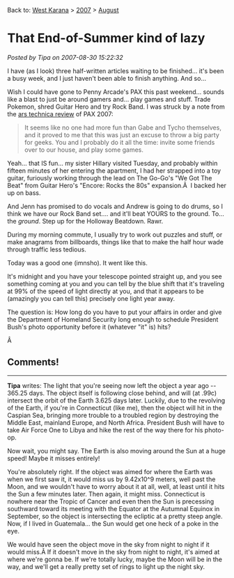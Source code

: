 Back to: [West Karana](/posts/westkarana.md) > [2007](/posts/2007/westkarana.md) > [August](./westkarana.md)
# That End-of-Summer kind of lazy

*Posted by Tipa on 2007-08-30 15:22:32*

I have (as I look) three half-written articles waiting to be finished... it's been a busy week, and I just haven't been able to finish anything. And so...

Wish I could have gone to Penny Arcade's PAX this past weekend... sounds like a blast to just be around gamers and... play games and stuff. Trade Pokemon, shred Guitar Hero and try Rock Band. I was struck by a note from the [ars technica review](http://arstechnica.com/articles/culture/pax-technica-looking-back-at-penny-arcade-expo-2007.ars/5) of PAX 2007:

> It seems like no one had more fun than Gabe and Tycho themselves, and it proved to me that this was just an excuse to throw a big party for geeks. You and I probably do it all the time: invite some friends over to our house, and play some games.


Yeah... that IS fun... my sister Hillary visited Tuesday, and probably within fifteen minutes of her entering the apartment, I had her strapped into a toy guitar, furiously working through the lead on The Go-Go's "We Got The Beat" from Guitar Hero's "Encore: Rocks the 80s" expansion.Â  I backed her up on bass.

And Jenn has promised to do vocals and Andrew is going to do drums, so I think we have our Rock Band set.... and it'll beat YOURS to the ground. To... the *ground*. Step up for the Holloway Beatdown. Rawr.

During my morning commute, I usually try to work out puzzles and stuff, or make anagrams from billboards, things like that to make the half hour wade through traffic less tedious.

Today was a good one (imnsho). It went like this.

It's midnight and you have your telescope pointed straight up, and you see something coming at you and you can tell by the blue shift that it's traveling at 99% of the speed of light directly at you, and that it appears to be (amazingly you can tell this) precisely one light year away.

The question is: How long do you have to put your affairs in order and give the Department of Homeland Security long enough to schedule President Bush's photo opportunity before it (whatever "it" is) hits?

Â 
## Comments!
---
**Tipa** writes: The light that you're seeing now left the object a year ago -- 365.25 days. The object itself is following close behind, and will (at .99c) intersect the orbit of the Earth 3.625 days later. Luckily, due to the revolving of the Earth, if you're in Connecticut (like me), then the object will hit in the Caspian Sea, bringing more trouble to a troubled region by destroying the Middle East, mainland Europe, and North Africa. President Bush will have to take Air Force One to Libya and hike the rest of the way there for his photo-op.

Now wait, you might say. The Earth is also moving around the Sun at a huge speed! Maybe it misses entirely!

You're absolutely right. If the object was aimed for where the Earth was when we first saw it, it would miss us by 9.42x10^9 meters, well past the Moon, and we wouldn't have to worry about it at all, well, at least until it hits the Sun a few minutes later. Then again, it might miss. Connecticut is nowhere near the Tropic of Cancer and even then the Sun is precessing southward toward its meeting with the Equator at the Autumnal Equinox in September, so the object is intersecting the ecliptic at a pretty steep angle. Now, if I lived in Guatemala... the Sun would get one heck of a poke in the eye.

We would have seen the object move in the sky from night to night if it would miss.Â If it doesn't move in the sky from night to night, it's aimed at where we're gonna be. If we're totally lucky, maybe the Moon will be in the way, and we'll get a really pretty set of rings to light up the night sky.

